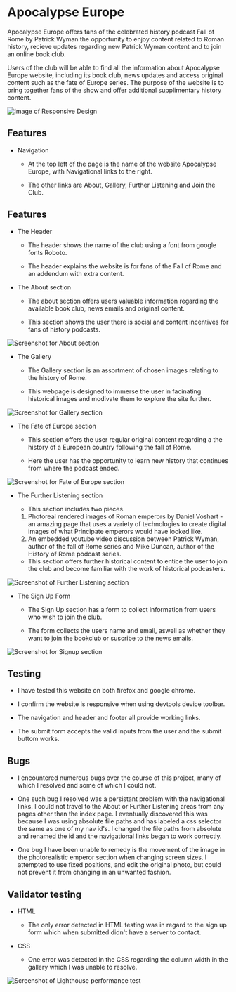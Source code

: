 # Apocalypse Europe

Apocalypse Europe offers fans of the celebrated history podcast Fall of Rome by Patrick Wyman the opportunity to enjoy content related to Roman history, recieve updates regarding new Patrick Wyman content and to join an online book club.

Users of the club will be able to find all the information about Apocalypse Europe website, including its book club, news updates and access original content such as the fate of Europe series. The purpose of the website is to bring together fans of the show and offer additional supplimentary history content. 

![Image of Responsive Design](../assets/images/Screenshot(1).png)

## Features

* Navigation

  * At the top left of the page is the name of the website Apocalypse Europe, with Navigational links to the right.

  * The other links are About, Gallery, Further Listening and Join the Club. 

## Features

* The Header

  * The header shows the name of the club using a font from google fonts Roboto.

  * The header explains the website is for fans of the Fall of Rome and an addendum with extra content.

* The About section

  * The about section offers users valuable information regarding the available book club, news emails and original content.

  * This section shows the user there is social and content incentives for fans of history podcasts.

![Screenshot for About section](assets/images/Screenshot(3).png)

* The Gallery

  * The Gallery section is an assortment of chosen images relating to the history of Rome.

  * This webpage is designed to immerse the user in facinating historical images and modivate them to explore the site further.

![Screenshot for Gallery section](assets/images/Screenshot(5).png)

* The Fate of Europe section

  * This section offers the user regular original content regarding a the history of a European country following the fall of Rome.

  * Here the user has the opportunity to learn new history that continues from where the podcast ended.

![Screenshot for Fate of Europe section](assets/images/Screenshot(7).png)

* The Further Listening section

  * This section includes two pieces. 

  1. Photoreal rendered images of Roman emperors by Daniel Voshart - an amazing page that uses a variety of technologies to create digital images of what Principate emperors would have looked like.
  2. An embedded youtube video discussion between Patrick Wyman, author of the fall of Rome series and Mike Duncan, author of the History of Rome podcast series.

  * This section offers further historical content to entice the user to join the club and become familiar with the work of historical podcasters.

![Screenshot of Further Listening section](assets/images/Screenshot(6).png)

* The Sign Up Form

  * The Sign Up section has a form to collect information from users who wish to join the club.

  * The form collects the users name and email, aswell as whether they want to join the bookclub or suscribe to the news emails.

![Screenshot for Signup section](assets/images/Screenshot(4).png)

## Testing

* I have tested this website on both firefox and google chrome.

* I confirm the website is responsive when using devtools device toolbar.

* The navigation and header and footer all provide working links.

* The submit form accepts the valid inputs from the user and the submit buttom works.

## Bugs

* I encountered numerous bugs over the course of this project, many of which I resolved and some of which I could not. 

* One such bug I resolved was a persistant problem with the navigational links. I could not travel to the About or Further Listening areas from any pages other than the index page. I eventually discovered this was because I was using absolute file paths and has labeled a css selector the same as one of my nav id's. I changed the file paths from absolute and renamed the id and the navigational links began to work correctly. 

* One bug I have been unable to remedy is the movement of the image in the photorealistic emperor section when changing screen sizes. I attempted to use fixed positions, and edit the original photo, but could not prevent it from changing in an unwanted fashion.

## Validator testing

* HTML
  * The only error detected in HTML testing was in regard to the sign up form which when submitted didn't have a server to contact.

* CSS
  * One error was detected in the CSS regarding the column width in the gallery which I was unable to resolve.

![Screenshot of Lighthouse performance test](http://assets/images/Screenshot(8).png)




